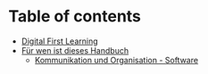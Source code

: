 # Table of contents

* [Digital First Learning](README.md)
* [Für wen ist dieses Handbuch](fuer-wen-ist-dieses-handbuch/README.md)
  * [Kommunikation und Organisation - Software](fuer-wen-ist-dieses-handbuch/kommunikation-und-organisation-software.md)


